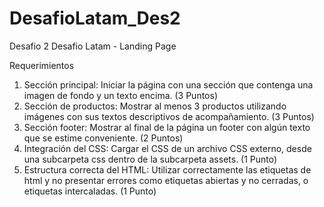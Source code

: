 # DesafioLatam_Des2
Desafio 2 Desafio Latam - Landing Page

Requerimientos
1. Sección principal: Iniciar la página con una sección que contenga una imagen de
fondo y un texto encima.
(3 Puntos)
2. Sección de productos: Mostrar al menos 3 productos utilizando imágenes con sus
textos descriptivos de acompañamiento.
(3 Puntos)
3. Sección footer: Mostrar al final de la página un footer con algún texto que se estime
conveniente.
(2 Puntos)
4. Integración del CSS: Cargar el CSS de un archivo CSS externo, desde una subcarpeta
css dentro de la subcarpeta assets.
(1 Punto)
5. Estructura correcta del HTML: Utilizar correctamente las etiquetas de html y no
presentar errores como etiquetas abiertas y no cerradas, o etiquetas intercaladas.
(1 Punto)